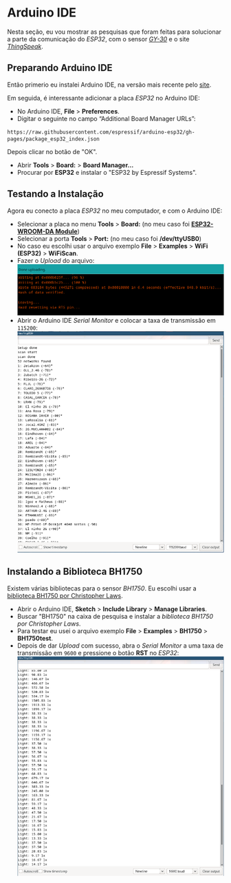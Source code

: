 # Arduino IDE

Nesta seção, eu vou mostrar as pesquisas que foram feitas para solucionar a parte da comunicação do *ESP32*, com o sensor [*GY-30*](/sensor.md) e o site [*ThingSpeak*](https://thingspeak.com/).

## Preparando Arduino IDE

Então primerio eu instalei Arduino IDE, na versão mais recente pelo [site](https://www.arduino.cc/en/software).

Em seguida, é interessante adicionar a placa *ESP32* no Arduino IDE:
- No Arduino IDE, **File** > **Preferences**.
- Digitar o seguinte no campo “Additional Board Manager URLs”:
```
https://raw.githubusercontent.com/espressif/arduino-esp32/gh-pages/package_esp32_index.json
```
Depois clicar no botão de "OK".
- Abrir **Tools** > **Board:** > **Board Manager...**
- Procurar por **ESP32** e instalar o "ESP32 by Espressif Systems".

## Testando a Instalação

Agora eu conecto a placa *ESP32* no meu computador, e com o Arduino IDE:
- Selecionar a placa no menu **Tools** > **Board:** (no meu caso foi [**ESP32-WROOM-DA Module**](https://www.amazon.com.br/gp/product/B09491Q4F6/ref=ppx_yo_dt_b_asin_title_o08_s00?ie=UTF8&psc=1))
- Selecionar a porta **Tools** > **Port:** (no meu caso foi **/dev/ttyUSB0**)
- No caso eu escolhi usar o arquivo exemplo **File** > **Examples** > **WiFi (ESP32)** > **WiFiScan**.
- Fazer o *Upload* do arquivo:
![upload](../../../img/upload.png)
- Abrir o Arduino IDE *Serial Monitor* e colocar a taxa de transmissão em ```115200```: ![monitor](../../../img/monitor.png)

## Instalando a **Biblioteca BH1750**

Existem várias bibliotecas para o sensor *BH1750*. Eu escolhi usar a [biblioteca BH1750 por Christopher Laws](https://github.com/claws/BH1750).
- Abrir o Arduino IDE, **Sketch** > **Include Library** > **Manage Libraries**.
- Buscar "BH1750" na caixa de pesquisa e instalar a *biblioteca BH1750 por Christopher Laws*.
- Para testar eu usei o arquivo exemplo **File** > **Examples** > **BH1750** > **BH1750test**.
- Depois de dar *Upload* com sucesso, abra o *Serial Monitor* a uma taxa de transmissão em ```9600``` e pressione o botão **RST** no *ESP32*:
![luz](../../../img/luz.png)

